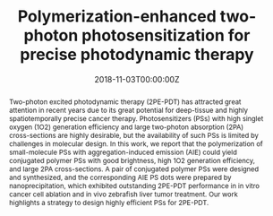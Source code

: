 ---
title: 'Polymerization-enhanced two-photon photosensitization for precise photodynamic therapy'

# Authors
# If you created a profile for a user (e.g. the default `admin` user), write the username (folder name) here
# and it will be replaced with their full name and linked to their profile.
authors:
  - Shaowei Wang
  - Wenbo Wu
  - Purnima Manghnani
  - Shidang Xu
  - Chi Ching Goh
  - Lai Guan Ng
  - Bin Liu*

# Author notes (optional)
author_notes:
  - 'Equal contribution'
  - 'Equal contribution'
  - 'Equal contribution'
  - 'Equal contribution'
  - 'Equal contribution'
  - 'Equal contribution'
  - 'Corresponding author'

date: '2018-11-03T00:00:00Z'
doi: '10.1021/acsnano.8b08398'

# Schedule page publish date (NOT publication's date).
publishDate: '2019-02-14T00:00:00Z'

# Publication type.
# Accepts a single type but formatted as a YAML list (for Hugo requirements).
# Enter a publication type from the CSL standard.
publication_types: ['article-journal']

# Publication name and optional abbreviated publication name.
publication: In *ACS Nano*
publication_short: In *ACS Nano*

abstract: Two-photon excited photodynamic therapy (2PE-PDT) has attracted great attention in recent years due to its great potential for deep-tissue and highly spatiotemporally precise cancer therapy. Photosensitizers (PSs) with high singlet oxygen (1O2) generation efficiency and large two-photon absorption (2PA) cross-sections are highly desirable, but the availability of such PSs is limited by challenges in molecular design. In this work, we report that the polymerization of small-molecule PSs with aggregation-induced emission (AIE) could yield conjugated polymer PSs with good brightness, high 1O2 generation efficiency, and large 2PA cross-sections. A pair of conjugated polymer PSs were designed and synthesized, and the corresponding AIE PS dots were prepared by nanoprecipitation, which exhibited outstanding 2PE-PDT performance in in vitro cancer cell ablation and in vivo zebrafish liver tumor treatment. Our work highlights a strategy to design highly efficient PSs for 2PE-PDT.

# Summary. An optional shortened abstract.
summary: Two-photon excited photodynamic therapy (2PE-PDT) has attracted great attention in recent years due to its great potential for deep-tissue and highly spatiotemporally precise cancer therapy. Photosensitizers (PSs) with high singlet oxygen (1O2) generation efficiency and large two-photon absorption (2PA) cross-sections are highly desirable, but the availability of such PSs is limited by challenges in molecular design. In this work, we report that the polymerization of small-molecule PSs with aggregation-induced emission (AIE) could yield conjugated polymer PSs with good brightness, high 1O2 generation efficiency, and large 2PA cross-sections. A pair of conjugated polymer PSs were designed and synthesized, and the corresponding AIE PS dots were prepared by nanoprecipitation, which exhibited outstanding 2PE-PDT performance in in vitro cancer cell ablation and in vivo zebrafish liver tumor treatment. Our work highlights a strategy to design highly efficient PSs for 2PE-PDT.
tags: []

# Display this page in the Featured widget?
featured: true

# Custom links (uncomment lines below)
# links:
# - name: Custom Link
#   url: http://example.org

url_pdf: 'https://pubs.acs.org/doi/epdf/10.1021/acsnano.8b08398?ref=article_openPDF'
url_code: ''
url_dataset: ''
url_poster: ''
url_project: ''
url_slides: ''
url_source: ''
url_video: ''

# Featured image
# To use, add an image named `featured.jpg/png` to your page's folder.
# image:
#   caption: 'Image credit: [**Unsplash**](https://unsplash.com/photos/pLCdAaMFLTE)'
#   focal_point: ''
#   preview_only: false
---